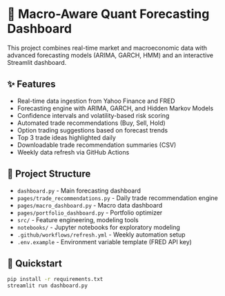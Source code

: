 # 🧠 Macro-Aware Quant Forecasting Dashboard

This project combines real-time market and macroeconomic data with advanced forecasting models (ARIMA, GARCH, HMM) and an interactive Streamlit dashboard.

## ✨ Features

- Real-time data ingestion from Yahoo Finance and FRED
- Forecasting engine with ARIMA, GARCH, and Hidden Markov Models
- Confidence intervals and volatility-based risk scoring
- Automated trade recommendations (Buy, Sell, Hold)
- Option trading suggestions based on forecast trends
- Top 3 trade ideas highlighted daily
- Downloadable trade recommendation summaries (CSV)
- Weekly data refresh via GitHub Actions

## 📂 Project Structure

- `dashboard.py` - Main forecasting dashboard
- `pages/trade_recommendations.py` - Daily trade recommendation engine
- `pages/macro_dashboard.py` - Macro data dashboard
- `pages/portfolio_dashboard.py` - Portfolio optimizer
- `src/` - Feature engineering, modeling tools
- `notebooks/` - Jupyter notebooks for exploratory modeling
- `.github/workflows/refresh.yml` - Weekly automation setup
- `.env.example` - Environment variable template (FRED API key)

## 🚀 Quickstart

```bash
pip install -r requirements.txt
streamlit run dashboard.py
